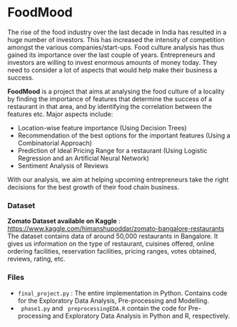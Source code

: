 # FoodMood
The rise of the food industry over the last decade in India has resulted in a huge number of investors. This has increased the intensity of competition amongst the various     companies/start-ups. Food culture analysis has thus gained its importance over the last couple of years. Entrepreneurs and investors are willing to invest enormous amounts of   money today. They need to consider a lot of aspects that would help make their business a success.

**FoodMood** is a project that aims at analysing the food culture of a locality by finding the importance of features that determine the success of a restaurant in that area,    and by identifying the correlation between the features etc. Major aspects include:
    <ul>
      <li> Location-wise feature importance (Using Decision Trees) </li>
      <li> Recommendation of the best options for the important features (Using a Combinatorial Approach) </li>
      <li> Prediction of Ideal Pricing Range for a restaurant (Using Logistic Regression and an Artificial Neural Network) </li>
      <li> Sentiment Analysis of Reviews </li>
    </ul>
    
With our analysis, we aim at helping upcoming entrepreneurs take the right decisions for the best growth of their food chain business.

### Dataset
   **Zomato Dataset available on Kaggle** : https://www.kaggle.com/himanshupoddar/zomato-bangalore-restaurants<br>
   The dataset contains data of around 50,000 restaurants in Bangalore. It gives us information on the type of restaurant, cuisines offered, online ordering facilities,              reservation facilities, pricing ranges, votes obtained, reviews, rating, etc.

### Files 
 <ul>
      <li> <code>final_project.py</code> : The entire implementation in Python. Contains code for the Exploratory Data Analysis, Pre-processing and Modelling.</li>
      <li> <code> phase1.py</code> and <code> preprocessingEDA.R</code>  contain the code for Pre-processing and Exploratory Data Analysis in Python and R, respectively.</li>
 </ul>

